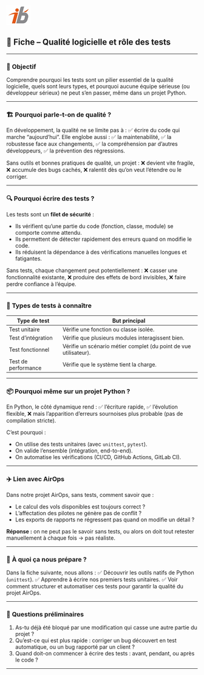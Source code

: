 ![Logo](images\logo.png)

## 🧩 Fiche – Qualité logicielle et rôle des tests

---

### 🎯 **Objectif**

Comprendre pourquoi les tests sont un pilier essentiel de la qualité logicielle, quels sont leurs types, et pourquoi aucune équipe sérieuse (ou développeur sérieux) ne peut s’en passer, même dans un projet Python.

---

### 🏗 **Pourquoi parle-t-on de qualité ?**

En développement, la qualité ne se limite pas à :
✅ écrire du code qui marche “aujourd’hui”.
Elle englobe aussi :
✅ la maintenabilité,
✅ la robustesse face aux changements,
✅ la compréhension par d’autres développeurs,
✅ la prévention des régressions.

Sans outils et bonnes pratiques de qualité, un projet :
❌ devient vite fragile,
❌ accumule des bugs cachés,
❌ ralentit dès qu’on veut l’étendre ou le corriger.

---

### 🔍 **Pourquoi écrire des tests ?**

Les tests sont un **filet de sécurité** :

* Ils vérifient qu’une partie du code (fonction, classe, module) se comporte comme attendu.
* Ils permettent de détecter rapidement des erreurs quand on modifie le code.
* Ils réduisent la dépendance à des vérifications manuelles longues et fatigantes.

Sans tests, chaque changement peut potentiellement :
❌ casser une fonctionnalité existante,
❌ produire des effets de bord invisibles,
❌ faire perdre confiance à l’équipe.

---

### 🧪 **Types de tests à connaître**

| Type de test        | But principal                                                     |
| ------------------- | ----------------------------------------------------------------- |
| Test unitaire       | Vérifie une fonction ou classe isolée.                            |
| Test d’intégration  | Vérifie que plusieurs modules interagissent bien.                 |
| Test fonctionnel    | Vérifie un scénario métier complet (du point de vue utilisateur). |
| Test de performance | Vérifie que le système tient la charge.                           |

---

### 📦 **Pourquoi même sur un projet Python ?**

En Python, le côté dynamique rend :
✅ l’écriture rapide,
✅ l’évolution flexible,
❌ mais l’apparition d’erreurs sournoises plus probable (pas de compilation stricte).

C’est pourquoi :

* On utilise des tests unitaires (avec `unittest`, `pytest`).
* On valide l’ensemble (intégration, end-to-end).
* On automatise les vérifications (CI/CD, GitHub Actions, GitLab CI).

---

### ✈️ **Lien avec AirOps**

Dans notre projet AirOps, sans tests, comment savoir que :

* Le calcul des vols disponibles est toujours correct ?
* L’affectation des pilotes ne génère pas de conflit ?
* Les exports de rapports ne régressent pas quand on modifie un détail ?

**Réponse :** on ne peut pas le savoir sans tests, ou alors on doit tout retester manuellement à chaque fois → pas réaliste.

---

### 🚀 **À quoi ça nous prépare ?**

Dans la fiche suivante, nous allons :
✅ Découvrir les outils natifs de Python (`unittest`).
✅ Apprendre à écrire nos premiers tests unitaires.
✅ Voir comment structurer et automatiser ces tests pour garantir la qualité du projet AirOps.

---

### 🧪 **Questions préliminaires**

1. As-tu déjà été bloqué par une modification qui casse une autre partie du projet ?
2. Qu’est-ce qui est plus rapide : corriger un bug découvert en test automatique, ou un bug rapporté par un client ?
3. Quand doit-on commencer à écrire des tests : avant, pendant, ou après le code ?

---

